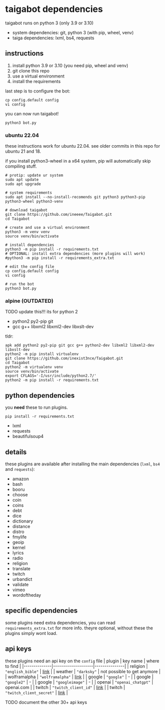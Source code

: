# taigabot dependencies
taigabot runs on python 3 (only 3.9 or 3.10)

- system dependencies: git, python 3 (with pip, wheel, venv)
- taiga dependencies: lxml, bs4, requests

## instructions

1. install python 3.9 or 3.10 (you need pip, wheel and venv)
2. git clone this repo
3. use a virtual environment
4. install the requirements

last step is to configure the bot:

    cp config.default config
    vi config

you can now run taigabot!

    python3 bot.py


### ubuntu 22.04
these instructions work for ubuntu 22.04. see older commits in this repo for ubuntu 21 and 18.

if you install python3-wheel in a x64 system, pip will automatically skip compiling stuff.

    # protip: update ur system
    sudo apt update
    sudo apt upgrade

    # system requirements
    sudo apt install --no-install-recomends git python3 python3-pip python3-wheel python3-venv

    # download taigabot
    git clone https://github.com/ineeee/Taigabot.git
    cd Taigabot

    # create and use a virtual environment
    python3 -m venv venv
    source venv/bin/activate

    # install dependencies
    python3 -m pip install -r requirements.txt
    # OPTIONAL: install extra dependencies (more plugins will work)
    #python3 -m pip install -r requirements_extra.txt

    # edit the config file
    cp config.default config
    vi config

    # run the bot
    python3 bot.py


### alpine (OUTDATED)
TODO update this!!! its for python 2

- python2 py2-pip git
- gcc g++ libxml2 libxml2-dev libxslt-dev

tldr:

    apk add python2 py2-pip git gcc g++ python2-dev libxml2 libxml2-dev libxslt-dev
    python2 -m pip install virtualenv
    git clone https://github.com/inexist3nce/Taigabot.git
    cd Taigabot
    python2 -m virtualenv venv
    source venv/bin/activate
    export CFLAGS='-I/usr/include/python2.7/'
    python2 -m pip install -r requirements.txt


## python dependencies
you __need__ these to run plugins.

    pip install -r requirements.txt

- lxml
- requests
- beautifulsoup4

## details
these plugins are available after installing the main dependencies (`lxml`, `bs4` and `requests`):
- amazon
- bash
- booru
- choose
- coin
- coins
- debt
- dice
- dictionary
- distance
- distro
- fmylife
- geoip
- kernel
- lyrics
- radio
- religion
- translate
- twitch
- urbandict
- validate
- vimeo
- wordoftheday

## specific dependencies
some plugins need extra dependencies, you can read `requirements_extra.txt` for more info. theyre optional, without these the plugins simply wont load.

## api keys
these plugins need an api key on the `config` file
| plugin       | key name           | where to find |
|--------------|--------------------|---------------|
| religion     | `"english_bible"`  | [link](https://api.esv.org/docs/) |
| weather      | `"darksky"`        | not possible to get anymore |
| wolframalpha | `"wolframalpha"`   | [link](https://products.wolframalpha.com/api/) |
| google       | `"google"`         | - |
| google       | `"google2"`        | - |
| google       | `"googleimage"`    | - |
| openai       | `"openai_chatgpt"`   | openai.com |
| twitch       | `"twitch_client_id"` | [link](https://dev.twitch.tv/docs/api#step-1-register-an-application) |
| twitch       | `"twitch_client_secret"` | [link](https://dev.twitch.tv/docs/api#step-1-register-an-application) |

TODO document the other 30+ api keys
